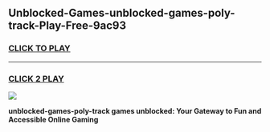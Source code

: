 
## Unblocked-Games-unblocked-games-poly-track-Play-Free-9ac93
<h3>
<a href="https://premium76.site?title=unblocked-games-poly-track&ref=18A1">CLICK TO PLAY</a></h3>
<hr>

<h3>
<a href="https://premium76.site?title=unblocked-games-poly-track&ref=18A1">CLICK 2 PLAY</a>
  
</h3>

<a href="https://premium76.site?title=unblocked-games-poly-track&ref=18A1"><img src="https://clearcache.store/games.png"></a>


**unblocked-games-poly-track games unblocked: Your Gateway to Fun and Accessible Online Gaming**
